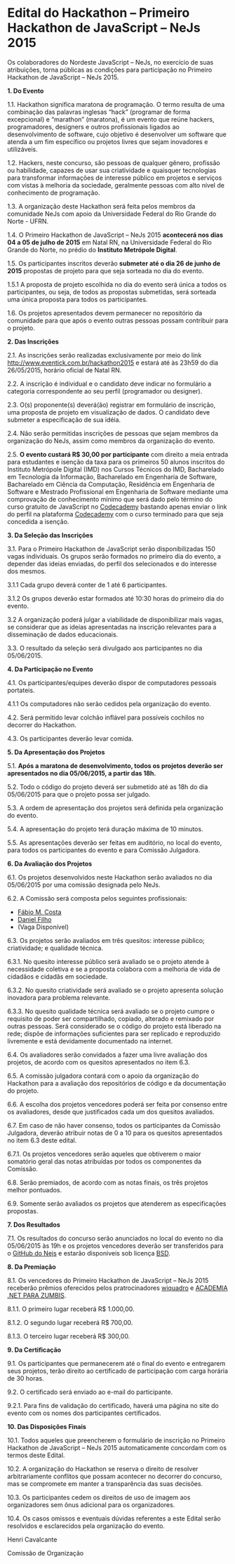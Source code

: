 # Edital do Hackathon – Primeiro Hackathon de JavaScript – NeJs 2015

Os colaboradores do Nordeste JavaScript – NeJs, no exercício de suas atribuições, torna públicas as condições para participação no Primeiro Hackathon de JavaScript – NeJs 2015.

**1. Do Evento** 

1.1. Hackathon significa maratona de programação. O termo resulta de uma combinação das palavras inglesas “hack” (programar de forma excepcional) e “marathon” (maratona), é um evento que reúne hackers, programadores, designers e outros profissionais ligados ao desenvolvimento de software, cujo objetivo é desenvolver um software que atenda a um fim específico ou projetos livres que sejam inovadores e utilizáveis. 

1.2. Hackers, neste concurso, são pessoas de qualquer gênero, profissão ou habilidade, capazes de usar sua criatividade e quaisquer tecnologias para transformar informações de interesse público em projetos e serviços com vistas à melhoria da sociedade, geralmente pessoas com alto nível de conhecimento de programação.

1.3. A organização deste Hackathon será feita pelos membros da comunidade NeJs com apoio da Universidade Federal do Rio Grande do Norte - UFRN.

1.4. O Primeiro Hackathon de JavaScript – NeJs 2015 **acontecerá nos dias 04 a 05 de julho de 2015** em Natal RN, na Universidade Federal do Rio Grande do Norte, no prédio do **Instituto Metrópole Digital**.

1.5. Os participantes inscritos deverão **submeter até o dia 26 de junho de 2015** propostas de projeto para que seja sorteada no dia do evento.

1.5.1 A proposta de projeto escolhida no dia do evento será única a todos os participantes, ou seja, de todos as propostas submetidas, será sorteada uma única proposta para todos os participantes. 

1.6. Os projetos apresentados devem permanecer no repositório da comunidade para que após o evento outras pessoas possam contribuir para o projeto.

**2. Das Inscrições**

2.1. As inscrições serão realizadas exclusivamente por meio do link http://www.eventick.com.br/hackathon2015 e estará até às 23h59 do dia 26/05/2015, horário oficial de Natal RN.

2.2. A inscrição é individual e o candidato deve indicar no formulário a categoria correspondente ao seu perfil (programador ou designer).

2.3. O(s) proponente(s) deverá(ão) registrar em formulário de inscrição, uma proposta de projeto em visualização de dados. O candidato deve submeter a especificação de sua idéia.

2.4. Não serão permitidas inscrições de pessoas que sejam membros da organização do NeJs, assim como membros da organização do evento.

2.5. **O evento custará R$ 30,00 por participante** com direito a meia entrada para estudantes e isenção da taxa para os primeiros 50 alunos inscritos do Instituto Metrópole Digital (IMD) nos Cursos Técnicos do IMD, Bacharelado em Tecnologia da Informação, Bacharelado em Engenharia de Software, Bacharelado em Ciência da Computação, Residência em Engenharia de Software e Mestrado Profissional em Engenharia de Software mediante uma comprovação de conhecimento mínimo que será dado pelo término do curso gratuito de JavaScript no [Codecademy](http://www.codecademy.com/pt) bastando apenas enviar o link do perfil na plataforma [Codecademy](http://www.codecademy.com/pt) com o curso terminado para que seja concedida a isenção.

**3. Da Seleção das Inscrições**

3.1. Para o Primeiro Hackathon de JavaScript serão disponibilizadas 150 vagas individuais. Os grupos serão formados no primeiro dia do evento, a depender das ideias enviadas, do perfil dos selecionados e do interesse dos mesmos.

3.1.1 Cada grupo deverá conter de 1 até 6 participantes.

3.1.2 Os grupos deverão estar formados até 10:30 horas do primeiro dia do evento.

3.2 A organização poderá julgar a viabilidade de disponibilizar mais vagas, se considerar que as ideias apresentadas na inscrição relevantes para a disseminação de dados educacionais.

3.3. O resultado da seleção será divulgado aos participantes no dia 05/06/2015.

**4. Da Participação no Evento**

4.1. Os participantes/equipes deverão dispor de computadores pessoais portateis.

4.1.1 Os computadores não serão cedidos pela organização do evento.

4.2. Será permitido levar colchão inflável para possíveis cochilos no decorrer do Hackathon.

4.3. Os participantes deverão levar comida.

**5. Da Apresentação dos Projetos**

5.1. **Após a maratona de desenvolvimento, todos os projetos deverão ser apresentados no dia 05/06/2015, a partir das 18h.**

5.2. Todo o código do projeto deverá ser submetido até as 18h do dia 05/06/2015 para que o projeto possa ser julgado.

5.3. A ordem de apresentação dos projetos será definida pela organização do evento.

5.4. A apresentação do projeto terá duração máxima de 10 minutos.

5.5. As apresentações deverão ser feitas em auditório, no local do evento, para todos os participantes do evento e para Comissão Julgadora.

**6. Da Avaliação dos Projetos**

6.1. Os projetos desenvolvidos neste Hackathon serão avaliados no dia 05/06/2015 por uma comissão designada pelo NeJs.

6.2. A Comissão será composta pelos seguintes profissionais:

- [Fábio M. Costa](https://github.com/fabiomcosta)
- [Daniel Filho](https://github.com/DanielFilho)
- (Vaga Disponível)

6.3. Os projetos serão avaliados em três quesitos: interesse público; criatividade; e qualidade técnica.

6.3.1. No quesito interesse público será avaliado se o projeto atende à necessidade coletiva e se a proposta colabora com a melhoria de vida de cidadãos e cidadãs em sociedade.

6.3.2. No quesito criatividade será avaliado se o projeto apresenta solução inovadora para problema relevante.

6.3.3. No quesito qualidade técnica será avaliado se o projeto cumpre o requisito de poder ser compartilhado, copiado, alterado e remixado por outras pessoas. Será considerado se o código do projeto está liberado na rede; dispõe de informações suficientes para ser replicado e reproduzido livremente e está devidamente documentado na internet.

6.4. Os avaliadores serão convidados a fazer uma livre avaliação dos projetos, de acordo com os quesitos apresentados no item 6.3.

6.5. A comissão julgadora contará com o apoio da organização do Hackathon para a avaliação dos repositórios de código e da documentação do projeto.

6.6. A escolha dos projetos vencedores poderá ser feita por consenso entre os avaliadores, desde que justificados cada um dos quesitos avaliados.

6.7. Em caso de não haver consenso, todos os participantes da Comissão Julgadora, deverão atribuir notas de 0 a 10 para os quesitos apresentados no item 6.3 deste edital.

6.7.1. Os projetos vencedores serão aqueles que obtiverem o maior somatório geral das notas atribuídas por todos os componentes da Comissão.

6.8. Serão premiados, de acordo com as notas finais, os três projetos melhor pontuados.

6.9. Somente serão avaliados os projetos que atenderem as especificações propostas.

**7. Dos Resultados**

7.1. Os resultados do concurso serão anunciados no local do evento no dia 05/06/2015 às 19h e os projetos vencedores deverão ser transferidos para o [GitHub do Nejs](http://github.com/nejs) e estarão disponiveis sob licença [BSD](http://pt.wikipedia.org/wiki/Licen%C3%A7a_BSD).

**8. Da Premiação**

8.1. Os vencedores do Primeiro Hackathon de JavaScript – NeJs 2015 receberão prêmios oferecidos pelos pratrocinadores [wiquadro](http://wiquadro.com.br) e [ACADEMIA .NET PARA ZUMBIS](https://www.youtube.com/user/curtinhasdotnet).

8.1.1. O primeiro lugar receberá R$ 1.000,00.

8.1.2. O segundo lugar receberá R$ 700,00.

8.1.3. O terceiro lugar receberá R$ 300,00.

**9. Da Certificação**

9.1. Os participantes que permanecerem até o final do evento e entregarem seus projetos, terão direito ao certificado de participação com carga horária de 30 horas.

9.2. O certificado será enviado ao e-mail do participante.

9.2.1. Para fins de validação do certificado, haverá uma página no site do evento com os nomes dos participantes certificados.

**10. Das Disposições Finais**

10.1. Todos aqueles que preencherem o formulário de inscrição no Primeiro Hackathon de JavaScript – NeJs 2015 automaticamente concordam com os termos deste Edital.

10.2. A organização do Hackathon se reserva o direito de resolver arbitrariamente conflitos que possam acontecer no decorrer do concurso, mas se compromete em manter a transparência das suas decisões.

10.3. Os participantes cedem os direitos de uso de imagem aos organizadores sem ônus adicional para os organizadores.

10.4. Os casos omissos e eventuais dúvidas referentes a este Edital serão resolvidos e esclarecidos pela organização do evento.


Henri Cavalcante

Comissão de Organização
